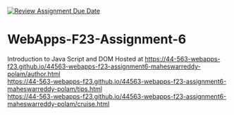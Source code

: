 [![Review Assignment Due Date](https://classroom.github.com/assets/deadline-readme-button-24ddc0f5d75046c5622901739e7c5dd533143b0c8e959d652212380cedb1ea36.svg)](https://classroom.github.com/a/b9NC0g7h)
# WebApps-F23-Assignment-6
Introduction to Java Script and DOM
Hosted at 
https://44-563-webapps-f23.github.io/44563-webapps-f23-assignment6-maheswarreddy-polam/author.html <br>
https://44-563-webapps-f23.github.io/44563-webapps-f23-assignment6-maheswarreddy-polam/tips.html <br>
https://44-563-webapps-f23.github.io/44563-webapps-f23-assignment6-maheswarreddy-polam/cruise.html


